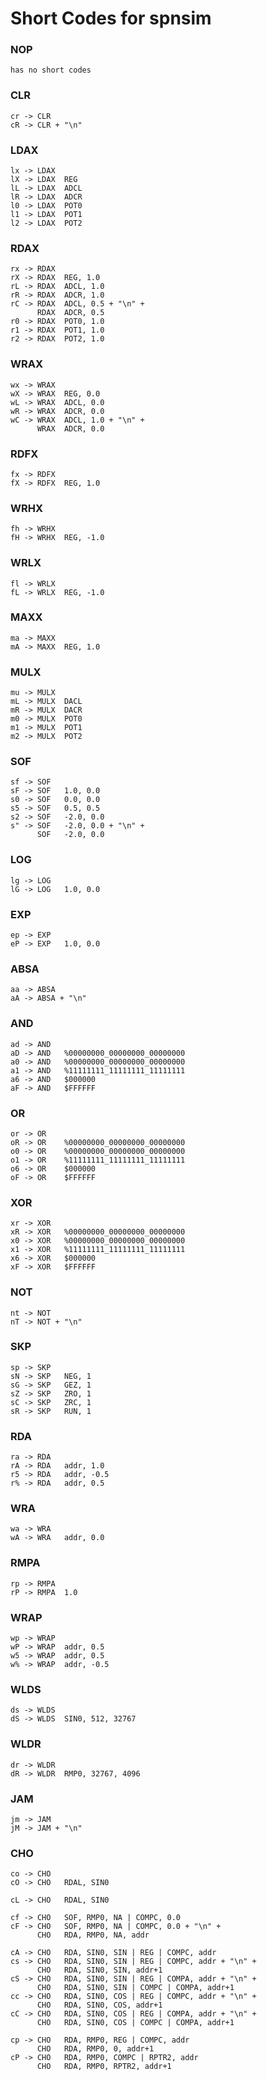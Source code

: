 # Short Codes for spnsim
### NOP
```
has no short codes
```

### CLR
```
cr -> CLR
cR -> CLR + "\n"
```

### LDAX
```
lx -> LDAX	
lX -> LDAX	REG
lL -> LDAX	ADCL
lR -> LDAX	ADCR
l0 -> LDAX	POT0
l1 -> LDAX	POT1
l2 -> LDAX	POT2
```

### RDAX
```
rx -> RDAX	
rX -> RDAX	REG, 1.0
rL -> RDAX	ADCL, 1.0
rR -> RDAX	ADCR, 1.0
rC -> RDAX	ADCL, 0.5 + "\n" + 
      RDAX	ADCR, 0.5
r0 -> RDAX	POT0, 1.0
r1 -> RDAX	POT1, 1.0
r2 -> RDAX	POT2, 1.0
```

### WRAX
```
wx -> WRAX	
wX -> WRAX	REG, 0.0
wL -> WRAX	ADCL, 0.0
wR -> WRAX	ADCR, 0.0
wC -> WRAX	ADCL, 1.0 + "\n" + 
      WRAX	ADCR, 0.0
```

### RDFX
```
fx -> RDFX	
fX -> RDFX	REG, 1.0
```

### WRHX
```
fh -> WRHX	
fH -> WRHX	REG, -1.0
```

### WRLX
```
fl -> WRLX	
fL -> WRLX	REG, -1.0
```

### MAXX
```
ma -> MAXX	
mA -> MAXX	REG, 1.0
```

### MULX
```
mu -> MULX	
mL -> MULX	DACL
mR -> MULX	DACR
m0 -> MULX	POT0
m1 -> MULX	POT1
m2 -> MULX	POT2
```

### SOF
```
sf -> SOF	
sF -> SOF	1.0, 0.0
s0 -> SOF	0.0, 0.0
s5 -> SOF	0.5, 0.5
s2 -> SOF	-2.0, 0.0
s" -> SOF	-2.0, 0.0 + "\n" + 
      SOF	-2.0, 0.0
```

### LOG
```
lg -> LOG	
lG -> LOG	1.0, 0.0
```

### EXP
```
ep -> EXP	
eP -> EXP	1.0, 0.0
```

### ABSA
```
aa -> ABSA	
aA -> ABSA + "\n"
```

### AND
```
ad -> AND	
aD -> AND	%00000000_00000000_00000000
a0 -> AND	%00000000_00000000_00000000
a1 -> AND	%11111111_11111111_11111111
a6 -> AND	$000000
aF -> AND	$FFFFFF
```

### OR
```
or -> OR	
oR -> OR	%00000000_00000000_00000000
o0 -> OR	%00000000_00000000_00000000
o1 -> OR	%11111111_11111111_11111111
o6 -> OR	$000000
oF -> OR	$FFFFFF
```

### XOR
```
xr -> XOR	
xR -> XOR	%00000000_00000000_00000000
x0 -> XOR	%00000000_00000000_00000000
x1 -> XOR	%11111111_11111111_11111111
x6 -> XOR	$000000
xF -> XOR	$FFFFFF
```

### NOT
```
nt -> NOT
nT -> NOT + "\n"
```

### SKP
```
sp -> SKP	
sN -> SKP	NEG, 1
sG -> SKP	GEZ, 1
sZ -> SKP	ZRO, 1
sC -> SKP	ZRC, 1
sR -> SKP	RUN, 1
```

### RDA
```
ra -> RDA	
rA -> RDA	addr, 1.0
r5 -> RDA	addr, -0.5
r% -> RDA	addr, 0.5
```

### WRA
```
wa -> WRA	
wA -> WRA	addr, 0.0
```

### RMPA
```
rp -> RMPA	
rP -> RMPA	1.0
```

### WRAP
```
wp -> WRAP	
wP -> WRAP	addr, 0.5
w5 -> WRAP	addr, 0.5
w% -> WRAP	addr, -0.5
```

### WLDS
```
ds -> WLDS	
dS -> WLDS	SIN0, 512, 32767
```

### WLDR
```
dr -> WLDR	
dR -> WLDR	RMP0, 32767, 4096
```

### JAM
```
jm -> JAM	
jM -> JAM + "\n"
```

### CHO
```
co -> CHO	
cO -> CHO	RDAL, SIN0

cL -> CHO	RDAL, SIN0

cf -> CHO	SOF, RMP0, NA | COMPC, 0.0
cF -> CHO	SOF, RMP0, NA | COMPC, 0.0 + "\n" + 
      CHO	RDA, RMP0, NA, addr

cA -> CHO	RDA, SIN0, SIN | REG | COMPC, addr
cs -> CHO	RDA, SIN0, SIN | REG | COMPC, addr + "\n" + 
      CHO	RDA, SIN0, SIN, addr+1
cS -> CHO	RDA, SIN0, SIN | REG | COMPA, addr + "\n" + 
      CHO	RDA, SIN0, SIN | COMPC | COMPA, addr+1
cc -> CHO	RDA, SIN0, COS | REG | COMPC, addr + "\n" + 
      CHO	RDA, SIN0, COS, addr+1
cC -> CHO	RDA, SIN0, COS | REG | COMPA, addr + "\n" + 
      CHO	RDA, SIN0, COS | COMPC | COMPA, addr+1

cp -> CHO	RDA, RMP0, REG | COMPC, addr
      CHO	RDA, RMP0, 0, addr+1
cP -> CHO	RDA, RMP0, COMPC | RPTR2, addr
      CHO	RDA, RMP0, RPTR2, addr+1
```
